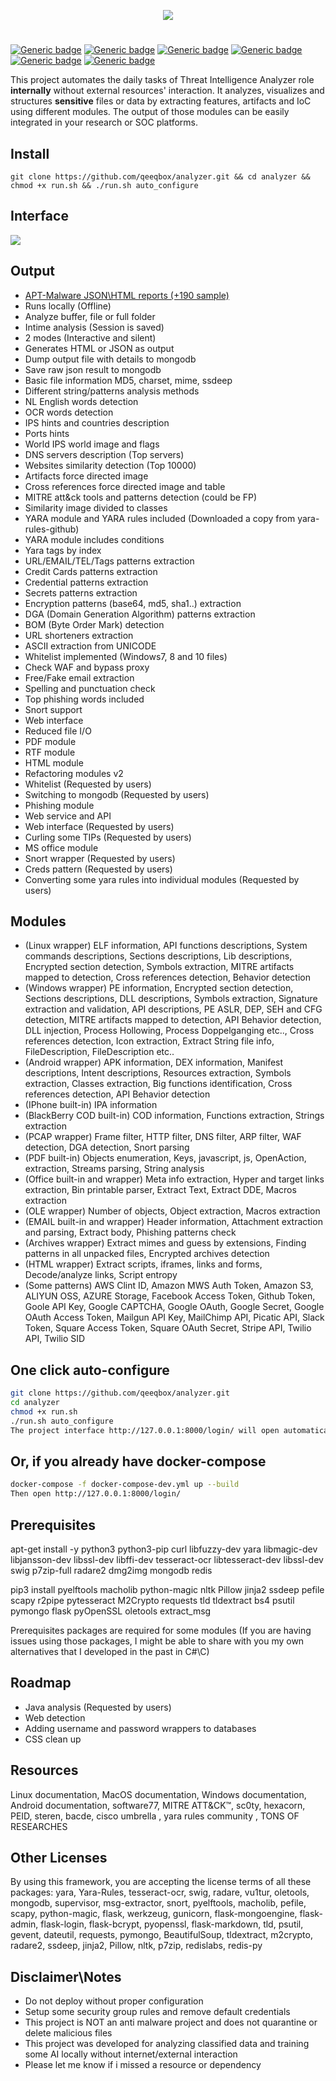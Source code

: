 <p align="center"> <img src="https://raw.githubusercontent.com/qeeqbox/analyzer/master/readme/analyzerlogo.png"></p>

#
[![Generic badge](https://img.shields.io/badge/dynamic/json.svg?url=https://raw.githubusercontent.com/qeeqbox/analyzer/master/info&label=Quality&query=$.grade&colorB=228B22&style=flat-square)](https://github.com/qeeqbox/analyzer/blob/master/info) [![Generic badge](https://img.shields.io/badge/dynamic/json.svg?url=https://raw.githubusercontent.com/qeeqbox/analyzer/master/info&label=version&query=$.version&colorB=blue&style=flat-square)](https://github.com/qeeqbox/analyzer/blob/master/changes.md) [![Generic badge](https://img.shields.io/badge/dynamic/json.svg?url=https://raw.githubusercontent.com/qeeqbox/analyzer/master/info&label=build&query=$.dockercomposebuild&colorB=green&style=flat-square)](https://github.com/qeeqbox/analyzer/blob/master/changes.md) [![Generic badge](https://img.shields.io/badge/dynamic/json.svg?url=https://raw.githubusercontent.com/qeeqbox/analyzer/master/info&label=test&query=$.automatedtest&colorB=green&style=flat-square)](https://github.com/qeeqbox/analyzer/blob/master/changes.md) [![Generic badge](https://img.shields.io/badge/dynamic/json.svg?url=https://raw.githubusercontent.com/qeeqbox/analyzer/master/info&label=implemented&query=$.implemented&colorB=lightgrey&style=flat-square)](https://github.com/qeeqbox/analyzer/blob/master/changes.md) [![Generic badge](https://img.shields.io/static/v1?label=%F0%9F%91%8D&message=!&color=yellow&style=flat-square)](https://github.com/qeeqbox/analyzer/stargazers)

This project automates the daily tasks of Threat Intelligence Analyzer role **internally** without external resources' interaction. It analyzes, visualizes and structures **sensitive** files or data by extracting features, artifacts and IoC using different modules. The output of those modules can be easily integrated in your research or SOC platforms.

## Install
```git clone https://github.com/qeeqbox/analyzer.git && cd analyzer &&  chmod +x run.sh && ./run.sh auto_configure```

## Interface
<img src="https://raw.githubusercontent.com/qeeqbox/analyzer/master/readme/intro.gif" style="max-width:768px"/>

## Output 
- [APT-Malware JSON\HTML reports (+190 sample)](https://files.qeeqbox.com/set1/)
- Runs locally (Offline)
- Analyze buffer, file or full folder
- Intime analysis (Session is saved)
- 2 modes (Interactive and silent)
- Generates HTML or JSON as output
- Dump output file with details to mongodb
- Save raw json result to mongodb
- Basic file information MD5, charset, mime, ssdeep
- Different string/patterns analysis methods
- NL English words detection
- OCR words detection
- IPS hints and countries description
- Ports hints
- World IPS world image and flags
- DNS servers description (Top servers)
- Websites similarity detection (Top 10000)
- Artifacts force directed image
- Cross references force directed image and table
- MITRE att&ck tools and patterns detection (could be FP)
- Similarity image divided to classes
- YARA module and YARA rules included (Downloaded a copy from yara-rules-github)
- YARA module includes conditions
- Yara tags by index
- URL/EMAIL/TEL/Tags patterns extraction
- Credit Cards patterns extraction
- Credential patterns extraction
- Secrets patterns extraction
- Encryption patterns (base64, md5, sha1..) extraction
- DGA (Domain Generation Algorithm) patterns extraction
- BOM (Byte Order Mark) detection
- URL shorteners extraction
- ASCII extraction from UNICODE
- Whitelist implemented (Windows7, 8 and 10 files)
- Check WAF and bypass proxy
- Free/Fake email extraction
- Spelling and punctuation check
- Top phishing words included
- Snort support
- Web interface
- Reduced file I/O
- PDF module
- RTF module
- HTML module
- Refactoring modules v2
- Whitelist (Requested by users)
- Switching to mongodb (Requested by users)
- Phishing module
- Web service and API
- Web interface (Requested by users)
- Curling some TIPs (Requested by users)
- MS office module
- Snort wrapper (Requested by users)
- Creds pattern (Requested by users)
- Converting some yara rules into individual modules (Requested by users)

## Modules
- (Linux wrapper) ELF information, API functions descriptions, System commands descriptions, Sections descriptions, Lib descriptions, Encrypted section detection, Symbols extraction, MITRE artifacts mapped to detection, Cross references detection, Behavior detection
- (Windows wrapper) PE information, Encrypted section detection, Sections descriptions, DLL descriptions, Symbols extraction, Signature extraction and validation, API descriptions, PE ASLR, DEP, SEH and CFG detection, MITRE artifacts mapped to detection, API Behavior detection, DLL injection, Process Hollowing, Process Doppelganging etc.., Cross references detection, Icon extraction, Extract String file info, FileDescription, FileDescription etc..
- (Android wrapper) APK information, DEX information, Manifest descriptions, Intent descriptions, Resources extraction, Symbols extraction, Classes extraction, Big functions identification, Cross references detection, API Behavior detection
- (IPhone built-in) IPA information
- (BlackBerry COD built-in) COD information, Functions extraction, Strings extraction
- (PCAP wrapper) Frame filter, HTTP filter, DNS filter, ARP filter, WAF detection, DGA detection, Snort parsing
- (PDF built-in) Objects enumeration, Keys, javascript, js, OpenAction, extraction, Streams parsing, String analysis
- (Office built-in and wrapper) Meta info extraction, Hyper and target links extraction, Bin printable parser, Extract Text, Extract DDE, Macros extraction
- (OLE wrapper) Number of objects, Object extraction, Macros extraction
- (EMAIL built-in and wrapper) Header information, Attachment extraction and parsing, Extract body, Phishing patterns check
- (Archives wrapper) Extract mimes and guess by extensions, Finding patterns in all unpacked files, Encrypted archives detection
- (HTML wrapper) Extract scripts, iframes, links and forms, Decode/analyze links, Script entropy
- (Some patterns) AWS Clint ID, Amazon MWS Auth Token, Amazon S3, ALIYUN OSS, AZURE Storage, Facebook Access Token, Github Token, Goole API Key, Google CAPTCHA, Google OAuth, Google Secret, Google OAuth Access Token, Mailgun API Key, MailChimp API, Picatic API, Slack Token, Square Access Token, Square OAuth Secret, Stripe API, Twilio API, Twilio SID

## One click auto-configure
```bash
git clone https://github.com/qeeqbox/analyzer.git
cd analyzer
chmod +x run.sh
./run.sh auto_configure
The project interface http://127.0.0.1:8000/login/ will open automatically after finishing the initialization process
```

## Or, if you already have docker-compose
```bash
docker-compose -f docker-compose-dev.yml up --build
Then open http://127.0.0.1:8000/login/
```

## Prerequisites
apt-get install -y python3 python3-pip curl libfuzzy-dev yara libmagic-dev libjansson-dev libssl-dev libffi-dev tesseract-ocr libtesseract-dev libssl-dev swig p7zip-full radare2 dmg2img mongodb redis

pip3 install pyelftools macholib python-magic nltk Pillow jinja2 ssdeep pefile scapy r2pipe pytesseract M2Crypto requests tld tldextract bs4 psutil pymongo flask pyOpenSSL oletools extract_msg

Prerequisites packages are required for some modules (If you are having issues using those packages, I might be able to share with you my own alternatives that I developed in the past in C#\C)

## Roadmap
- Java analysis (Requested by users)
- Web detection
- Adding username and password wrappers to databases
- CSS clean up

## Resources
Linux documentation, MacOS documentation, Windows documentation, Android documentation, software77, MITRE ATT&CK™, sc0ty, hexacorn, PEID, steren, bacde, cisco umbrella , yara rules community , TONS OF RESEARCHES

## Other Licenses
By using this framework, you are accepting the license terms of all these packages: yara, Yara-Rules, tesseract-ocr, swig, radare, vu1tur, oletools, mongodb, supervisor, msg-extractor, snort, pyelftools, macholib, pefile, scapy, python-magic, flask, werkzeug, gunicorn, flask-mongoengine, flask-admin, flask-login, flask-bcrypt, pyopenssl, flask-markdown, tld, psutil, gevent, dateutil, requests, pymongo, BeautifulSoup, tldextract, m2crypto, radare2, ssdeep, jinja2, Pillow, nltk, p7zip, redislabs, redis-py

## Disclaimer\Notes
- Do not deploy without proper configuration
- Setup some security group rules and remove default credentials
- This project is NOT an anti malware project and does not quarantine or delete malicious files
- This project was developed for analyzing classified data and training some AI locally without internet/external interaction
- Please let me know if i missed a resource or dependency
